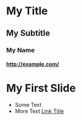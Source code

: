 # My Title

## My Subtitle

### My Name

#### <http://example.com/>


# My First Slide

 * Some Text
 * More Text [Link Title](http://example.com/)

